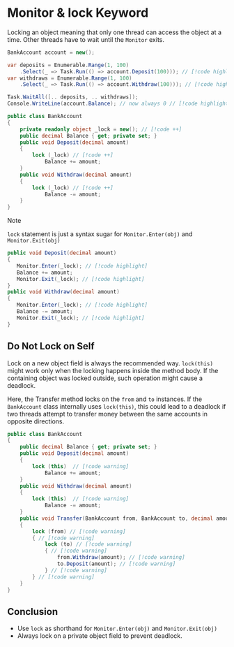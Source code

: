 # Monitor & lock Keyword

Locking an object meaning that only one thread can access the object at a time.
Other threads have to wait until the `Monitor` exits.

```cs
BankAccount account = new();

var deposits = Enumerable.Range(1, 100)
    .Select(_ => Task.Run(() => account.Deposit(100))); // [!code highlight] 
var withdraws = Enumerable.Range(1, 100)
    .Select(_ => Task.Run(() => account.Withdraw(100))); // [!code highlight] 

Task.WaitAll([.. deposits, .. withdraws]);
Console.WriteLine(account.Balance); // now always 0 // [!code highlight] 

public class BankAccount
{
    private readonly object _lock = new(); // [!code ++] 
    public decimal Balance { get; private set; }
    public void Deposit(decimal amount)
    {
        lock (_lock) // [!code ++] 
            Balance += amount;
    }
    public void Withdraw(decimal amount)
    {
        lock (_lock) // [!code ++] 
            Balance -= amount;
    }
}
```

> [!NOTE]
> `lock` statement is just a syntax sugar for `Monitor.Enter(obj)` and `Monitor.Exit(obj)`
>```cs
>public void Deposit(decimal amount)
>{
>    Monitor.Enter(_lock); // [!code highlight] 
>    Balance += amount;
>    Monitor.Exit(_lock); // [!code highlight] 
>}
>public void Withdraw(decimal amount)
>{
>    Monitor.Enter(_lock); // [!code highlight] 
>    Balance -= amount;
>    Monitor.Exit(_lock); // [!code highlight] 
>}
>```

## Do Not Lock on Self

Lock on a new object field is always the recommended way. `lock(this)` might work only when the locking happens inside the method body.
If the containing object was locked outside, such operation might cause a deadlock.

Here, the Transfer method locks on the `from` and `to` instances.
If the `BankAccount` class internally uses `lock(this)`, this could lead to a deadlock if two threads attempt to transfer money between the same accounts in opposite directions.

```cs
public class BankAccount
{
    public decimal Balance { get; private set; }
    public void Deposit(decimal amount)
    {
        lock (this)  // [!code warning] 
            Balance += amount;
    }
    public void Withdraw(decimal amount)
    {
        lock (this)  // [!code warning] 
            Balance -= amount;
    }
    public void Transfer(BankAccount from, BankAccount to, decimal amount)
    {
        lock (from) // [!code warning] 
        { // [!code warning] 
            lock (to) // [!code warning] 
            { // [!code warning] 
                from.Withdraw(amount); // [!code warning] 
                to.Deposit(amount); // [!code warning] 
            } // [!code warning] 
        } // [!code warning] 
    }
}
```

## Conclusion

- Use `lock` as shorthand for `Monitor.Enter(obj)` and `Monitor.Exit(obj)`
- Always lock on a private object field to prevent deadlock.


